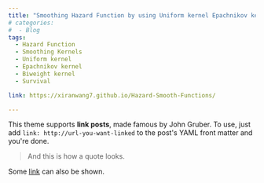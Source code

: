 ```yaml
---
title: "Smoothing Hazard Function by using Uniform kernel Epachnikov kernel and Biweight kernel"
# categories:
#  - Blog
tags:
  - Hazard Function
  - Smoothing Kernels
  - Uniform kernel
  - Epachnikov kernel
  - Biweight kernel
  - Survival 

link: https://xiranwang7.github.io/Hazard-Smooth-Functions/

---
```


This theme supports **link posts**, made famous by John Gruber. To use, just add `link: http://url-you-want-linked` to the post's YAML front matter and you're done.

> And this is how a quote looks.

Some [link](#) can also be shown.
